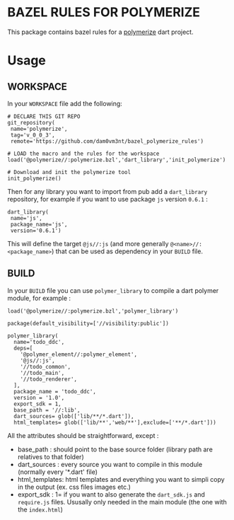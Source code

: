 # BAZEL RULES FOR POLYMERIZE

This package contains bazel rules for a [polymerize](https://pub.dartlang.org/packages/polymerize) dart project.

# Usage

##  WORKSPACE

In your `WORKSPACE` file add the following:

    # DECLARE THIS GIT REPO
    git_repository(
     name='polymerize',
     tag='v_0_0_3',
     remote='https://github.com/dam0vm3nt/bazel_polymerize_rules')

    # LOAD the macro and the rules for the workspace
    load('@polymerize//:polymerize.bzl','dart_library','init_polymerize')

    # Download and init the polymerize tool
    init_polymerize()

Then for any library you want to import from pub add a `dart_library` repository, for example if you want to use  package `js` version `0.6.1` :

    dart_library(
     name='js',
     package_name='js',
     version='0.6.1')

This will define the target `@js//:js` (and more generally `@<name>//:<package_name>`) that can be used as dependency in your `BUILD` file.

## BUILD

In your `BUILD` file you can use `polymer_library` to compile a dart polymer module, for example :

    load('@polymerize//:polymerize.bzl','polymer_library')

    package(default_visibility=['//visibility:public'])

    polymer_library(
      name='todo_ddc',
      deps=[
        '@polymer_element//:polymer_element',
        '@js//:js',
        '//todo_common',
        '//todo_main',
        '//todo_renderer',
      ],
      package_name = 'todo_ddc',
      version = '1.0',
      export_sdk = 1,
      base_path = '//:lib',
      dart_sources= glob(['lib/**/*.dart']),
      html_templates= glob(['lib/**','web/**'],exclude=['**/*.dart']))

All the attributes should be straightforward, except :

 - base_path : should point to the base source folder (library path are relatives to that folder)
 - dart_sources : every source you want to compile in this module (normally every '*.dart' file)
 - html_templates: html templates and everything you want to simpli copy in the output (ex. css files images etc.)
 - export_sdk : 1= if you want to also generate the `dart_sdk.js` and `require.js` files. Ususally only needed in the main module (the one with the `index.html`)


